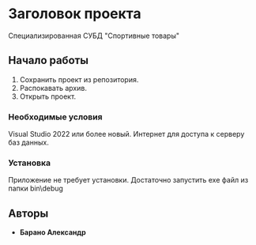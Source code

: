 # Заголовок проекта

Специализированная СУБД "Спортивные товары"

## Начало работы

1. Сохранить проект из репозитория.
2. Распокавать архив.
3. Открыть проект.

### Необходимые условия

Visual Studio 2022 или более новый.
Интернет для доступа к серверу баз данных.

### Установка

Приложение не требует установки. Достаточно запустить exe файл из папки bin\debug

## Авторы

* **Барано Александр**